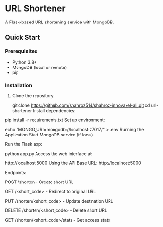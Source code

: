 
# URL Shortener

A Flask-based URL shortening service with MongoDB.

## Quick Start

### Prerequisites
- Python 3.8+
- MongoDB (local or remote)
- pip

### Installation
1. Clone the repository:
   
   git clone https://github.com/shahroz514/shahroz-innovaxel-ali.git
   cd url-shortener
Install dependencies:


pip install -r requirements.txt
Set up environment:


echo "MONGO_URI=mongodb://localhost:27017/" > .env
Running the Application
Start MongoDB service (if local)

Run the Flask app:

python app.py
Access the web interface at:

http://localhost:5000
Using the API
Base URL: http://localhost:5000

Endpoints:

POST /shorten - Create short URL

GET /<short_code> - Redirect to original URL

PUT /shorten/<short_code> - Update destination URL

DELETE /shorten/<short_code> - Delete short URL

GET /shorten/<short_code>/stats - Get access stats

